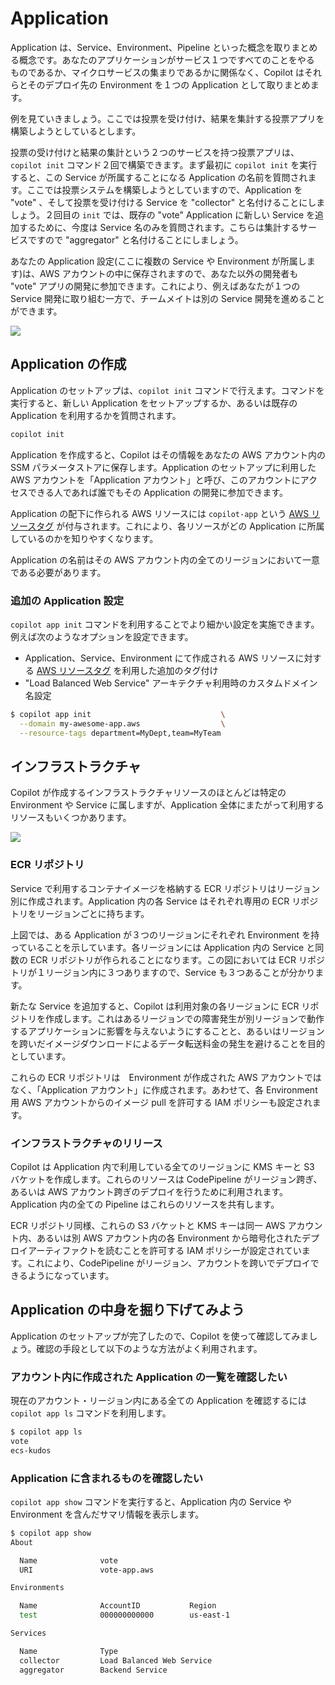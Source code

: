# Application

Application は、Service、Environment、Pipeline といった概念を取りまとめる概念です。あなたのアプリケーションがサービス１つですべてのことをやる
ものであるか、マイクロサービスの集まりであるかに関係なく、Copilot はそれらとそのデプロイ先の Environment を１つの Application として取りまとめます。

例を見ていきましょう。ここでは投票を受け付け、結果を集計する投票アプリを構築しようとしているとします。

投票の受け付けと結果の集計という２つのサービスを持つ投票アプリは、`copilot init` コマンド２回で構築できます。まず最初に `copilot init` を実行すると、この Service が所属することになる Application の名前を質問されます。ここでは投票システムを構築しようとしていますので、Application を "vote" 、そして投票を受け付ける Service を "collector" と名付けることにしましょう。２回目の `init` では、既存の "vote" Application に新しい Service を追加するために、今度は Service 名のみを質問されます。こちらは集計するサービスですので "aggregator" と名付けることにしましょう。

あなたの Application 設定(ここに複数の Service や Environment が所属します)は、AWS アカウントの中に保存されますので、あなた以外の開発者も "vote" アプリの開発に参加できます。これにより、例えばあなたが１つの Service 開発に取り組む一方で、チームメイトは別の Service 開発を進めることができます。

![](https://user-images.githubusercontent.com/879348/85869625-cd858d00-b780-11ea-817c-638814049d2d.png)

## Application の作成

Application のセットアップは、`copilot init` コマンドで行えます。コマンドを実行すると、新しい Application をセットアップするか、あるいは既存の Application を利用するかを質問されます。

```bash
copilot init
```

Application を作成すると、Copilot はその情報をあなたの AWS アカウント内の SSM パラメータストアに保存します。Application のセットアップに利用した AWS アカウントを「Application アカウント」と呼び、このアカウントにアクセスできる人であれば誰でもその Application の開発に参加できます。

Application の配下に作られる AWS リソースには `copilot-app` という [AWS リソースタグ](https://docs.aws.amazon.com/ja_jp/general/latest/gr/aws_tagging.html) が付与されます。これにより、各リソースがどの Application に所属しているのかを知りやすくなります。

Application の名前はその AWS アカウント内の全てのリージョンにおいて一意である必要があります。

### 追加の Application 設定
`copilot app init` コマンドを利用することでより細かい設定を実施できます。例えば次のようなオプションを設定できます。

* Application、Service、Environment にて作成される AWS リソースに対する [AWS リソースタグ](https://docs.aws.amazon.com/ja_jp/general/latest/gr/aws_tagging.html) を利用した追加のタグ付け
* "Load Balanced Web Service" アーキテクチャ利用時のカスタムドメイン名設定

```bash
$ copilot app init                             \
  --domain my-awesome-app.aws                  \
  --resource-tags department=MyDept,team=MyTeam
```

## インフラストラクチャ

Copilot が作成するインフラストラクチャリソースのほとんどは特定の Environment や Service に属しますが、Application 全体にまたがって利用するリソースもいくつかあります。

![](https://user-images.githubusercontent.com/879348/85869637-d0807d80-b780-11ea-8359-6d75933c562a.png)

### ECR リポジトリ

Service で利用するコンテナイメージを格納する ECR リポジトリはリージョン別に作成されます。Application 内の各 Service はそれぞれ専用の ECR リポジトリをリージョンごとに持ちます。

上図では、ある Application が３つのリージョンにそれぞれ Environment を持っていることを示しています。各リージョンには Application 内の Service と同数の ECR リポジトリが作られることになります。この図においては ECR リポジトリが１リージョン内に３つありますので、Service も３つあることが分かります。

新たな Service を追加すると、Copilot は利用対象の各リージョンに ECR リポジトリを作成します。これはあるリージョンでの障害発生が別リージョンで動作するアプリケーションに影響を与えないようにすることと、あるいはリージョンを跨いだイメージダウンロードによるデータ転送料金の発生を避けることを目的としています。

これらの ECR リポジトリは　Environment が作成された AWS アカウントではなく、「Application アカウント」に作成されます。あわせて、各 Environment 用 AWS アカウントからのイメージ pull を許可する IAM ポリシーも設定されます。

### インフラストラクチャのリリース

Copilot は Application 内で利用している全てのリージョンに KMS キーと S3 バケットを作成します。これらのリソースは CodePipeline がリージョン跨ぎ、あるいは AWS アカウント跨ぎのデプロイを行うために利用されます。Application 内の全ての Pipeline はこれらのリソースを共有します。

ECR リポジトリ同様、これらの S3 バケットと KMS キーは同一 AWS アカウント内、あるいは別 AWS アカウント内の各 Environment から暗号化されたデプロイアーティファクトを読むことを許可する IAM ポリシーが設定されています。これにより、CodePipeline がリージョン、アカウントを跨いでデプロイできるようになっています。

## Application の中身を掘り下げてみよう

Application のセットアップが完了したので、Copilot を使って確認してみましょう。確認の手段として以下のような方法がよく利用されます。

### アカウント内に作成された Application の一覧を確認したい

現在のアカウント・リージョン内にある全ての Application を確認するには `copilot app ls` コマンドを利用します。

```bash
$ copilot app ls
vote
ecs-kudos
```

### Application に含まれるものを確認したい

`copilot app show` コマンドを実行すると、Application 内の Service や Environment を含んだサマリ情報を表示します。

```bash
$ copilot app show
About

  Name              vote
  URI               vote-app.aws

Environments

  Name              AccountID           Region
  test              000000000000        us-east-1

Services

  Name              Type
  collector         Load Balanced Web Service
  aggregator        Backend Service
```

